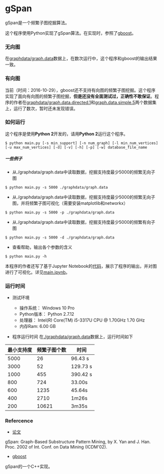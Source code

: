 # gSpan
gSpan是一个频繁子图挖掘算法。

这个程序使用Python实现了gSpan算法。在实现时，参照了[gboost](http://www.nowozin.net/sebastian/gboost/)。

### 无向图
在[graphdata/graph.data](./graphdata/graph.data)数据上，在数次运行中，这个程序和gboost的输出结果一致。

### 有向图
当前（时间：2016-10-29），gboost还不支持有向图的频繁子图挖掘。这个程序实现了面向有向图的频繁子图挖掘，**但是还没有全面测试过，正确性不敢保证**。程序的作者在[graphdata/graph.data.directed.1](./graphdata/graph.data.directed.1)和[graph.data.simple.5](./graphdata/graph.data.simple.5)两个数据集上，运行了数次，暂时还未发现错误。


### 如何运行

这个程序是使用**Python 2**开发的，请用**Python 2**运行这个程序。

```
$ python main.py [-s min_support] [-n num_graph] [-l min_num_vertices] [-u max_num_vertices] [-d] [-v] [-h] [-p] [-w] database_file_name 
```

##### 一些例子

- 从./graphdata/graph.data中读取数据，挖掘支持度最少5000的频繁无向子图
```
$ python main.py -s 5000 ./graphdata/graph.data
```

- 从./graphdata/graph.data中读取数据，挖掘支持度最少5000的频繁无向子图，并将频繁子图可视化（需要安装matplotlib和networkx）
```
$ python main.py -s 5000 -p ./graphdata/graph.data
```

- 从./graphdata/graph.data中读取数据，挖掘支持度最少5000的频繁有向子图
```
$ python main.py -s 5000 -d ./graphdata/graph.data
```

- 查看帮助，输出各个参数的含义
```
$ python main.py -h
```

本程序的作者还写了基于Jupyter Notebook的[代码](./main.ipynb)，展示了程序的输出，并对图进行了可视化。详见[main.ipynb](./main.ipynb)。

### 运行时间

- 测试环境
    + 操作系统： Windows 10 Pro
    + Python版本： Python 2.7.12
    + 处理器： Intel(R) Core(TM) i5-3317U CPU @ 1.70GHz 1.70 GHz
    + 内存Ram: 6.00 GB

- 程序运行时间
在[./graphdata/graph.data](./graphdata/graph.data)数据上，运行时间如下

| 最小支持度 | 频繁子图个数 | 时间 |
| --- | --- | --- |
| 5000 | 26 | 96.43 s |
| 3000 | 52 | 129.73 s |
| 1000 | 455 | 390.42 s |
| 800 | 724 | 33.00s |
| 600 | 1235 | 45.64s |
| 400 | 2710 | 1m26s |
| 200 | 10621 | 3m35s |


### Refercence
- [论文](http://www.cs.ucsb.edu/~xyan/papers/gSpan-short.pdf)

gSpan: Graph-Based Substructure Pattern Mining, by X. Yan and J. Han. 
Proc. 2002 of Int. Conf. on Data Mining (ICDM'02). 

- [gboost](http://www.nowozin.net/sebastian/gboost/)

gSpan的一个C++实现。
